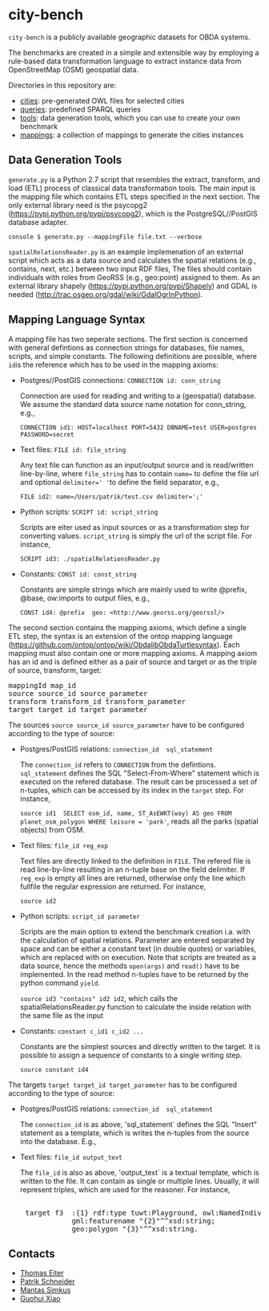 city-bench
==========

`city-bench` is a publicly available geographic datasets for OBDA systems.

The benchmarks are created in a simple and extensible way by
employing a rule-based data transformation language to extract
instance data from OpenStreetMap (OSM) geospatial data.

Directories in this repository are:

* [cities](cities): pre-generated OWL files for selected cities
* [queries](queries): predefined SPARQL queries
* [tools](tools): data generation tools, which you can use to create your own benchmark
* [mappings](mappings): a collection of mappings to generate the cities instances 

Data Generation Tools
---------------------

`generate.py` is a Python 2.7 script that resembles the extract,
transform, and load (ETL) process of classical data transformation
tools. The main input is the mapping file which contains ETL steps
specified in the next section. The only external library need is the
psycopg2 (https://pypi.python.org/pypi/psycopg2), which is the
PostgreSQL//PostGIS database adapter.

```console $ generate.py --mappingFile file.txt --verbose ```

`spatialRelationsReader.py` is an example implemenation of an external
script which acts as a data source and calculates the spatial
relations (e.g., contains, next, etc.) between two input RDF files,
The files should contain individuals with roles from GeoRSS (e.g.,
geo:point) assigned to them. As an external library shapely
(https://pypi.python.org/pypi/Shapely) and GDAL is needed
(http://trac.osgeo.org/gdal/wiki/GdalOgrInPython).

Mapping Language Syntax
-----------------------

A mapping file has two seperate sections. The first section is 
concerned with general defintions as connection strings 
for databases, file names, scripts, and simple constants. 
The following definitions are possible, where `id`is the 
reference which has to be used in the mapping axioms:

* Postgres//PostGIS connections: `CONNECTION id: conn_string`

   Connection are used for reading and writing to a (geospatial) database. We assume the standard data source name notation for conn_string, e.g.,
   
   `CONNECTION id1: HOST=localhost PORT=5432 DBNAME=test USER=postgres PASSWORD=secret`

* Text files: `FILE id: file_string`

   Any text file can function as an input/output source and is read/written line-by-line, where `file_string` has to contain `name=` to define the file url and optional `delimiter=' '`to define the field separator, e.g.,
   
   `FILE id2: name=/Users/patrik/test.csv delimiter=';'`
   

* Python scripts: `SCRIPT id: script_string`
 
   Scripts are eiter used as input sources or as a transformation step for converting values. `script_string` is simply the url of the script file. For instance, 

   `SCRIPT id3: ./spatialRelationsReader.py`

* Constants: `CONST id: const_string`

   Constants are simple strings which are mainly used to write @prefix, @base, ow:imports to output files, e.g.,
   
   `CONST id4: @prefix  geo: <http://www.georss.org/georssl/>`


The second section contains the mapping axioms, which define a 
single ETL step, the syntax is an extension of the ontop mapping language 
(https://github.com/ontop/ontop/wiki/ObdalibObdaTurtlesyntax).
Each mapping must also contain one or more mapping axioms.
A mapping axiom has an id and is defined either as a pair of source and target
or as the triple of source, transform, target:

<pre>
mappingId map_id
source source_id source_parameter
transform transform_id transform_parameter
target target_id target_parameter
</pre>

The sources `source source_id source_parameter` have to be configured according 
to the type of source:

* Postgres/PostGIS relations: `connection_id  sql_statement`

   The `connection_id` refers to `CONNECTION` from the defintions. 
`sql_statement` defines the SQL "Select-From-Where" statement which is
executed on the refered database.  The result can be processed a set
of n-tuples, which can be accessed by its index in the `target` step. For instance, 

   `source id1  SELECT osm_id, name, ST_AsEWKT(way) AS geo FROM planet_osm_polygon WHERE leisure = 'park'`, reads all the parks (spatial objects) from OSM.


* Text files: `file_id reg_exp`

   Text files are directly linked to the definition in `FILE`. The refered file is read line-by-line resulting in an n-tuple base on the field delimiter. If `reg_exp` is empty all lines are returned, otherwise only the line which fullfile the regular expression are returned. For instance, 
   
   `source id2`

* Python scripts:  `script_id parameter`

    Scripts are the main option to extend the benchmark creation i.a. with the calculation of spatial relations. Parameter are entered separated by space and can be either a constant text (in double quotes) or variables, which are replaced with on execution. Note that scripts are treated as a data source, hence the methods `open(args)` and `read()` have to be implemented. In the read method n-tuples have to be returned by the python command `yield`.

   `source id3 "contains" id2 id2`, which calls the spatialRelationsReader.py function to calculate the inside relation with the same file as the input

* Constants: `constant c_id1 c_id2 ...`

    Constants are the simplest sources and directly written to the target. It is possible to assign a sequence of constants to a single writing step.

   `source constant id4`
   
The targets `target target_id target_parameter` has to be configured according to the type 
of source:

* Postgres/PostGIS relations: `connection_id  sql_statement`

   The `connection_id` is as above, 'sql_statement` defines the SQL "Insert" statement as 
a template, which is writes the n-tuples from the source into the database. E.g., 

* Text files: `file_id output_text`

   The `file_id` is also as above, 'output_text` is a textual template, which is written to the file. It can contain as single or multiple lines.  Usually, it will represent triples, which are used for the reasoner. For instance, 

<pre> 
    target f3  :{1} rdf:type tuwt:Playground, owl:NamedIndividual;
               gml:featurename "{2}"^^xsd:string; 
               geo:polygon "{3}"^^xsd:string.
</pre> 


Contacts
--------
* [Thomas Eiter](http://www.kr.tuwien.ac.at/staff/eiter/)
* [Patrik Schneider](http://www.kr.tuwien.ac.at/staff/patrik/)
* [Mantas Simkus](http://www.dbai.tuwien.ac.at/staff/simkus/)
* [Guohui Xiao](http://www.ghxiao.org)
